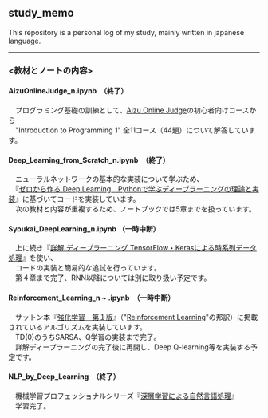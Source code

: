 ## study_memo
  
This repository is a personal log of my study, mainly written in japanese language.  
  
---  
  
### <教材とノートの内容>  
#### AizuOnlineJudge_n.ipynb  （終了）
　プログラミング基礎の訓練として、[Aizu Online Judge](http://judge.u-aizu.ac.jp/onlinejudge/)の初心者向けコースから    
　"Introduction to Programming 1" 全11コース（44題）について解答しています。  
    
#### Deep_Learning_from_Scratch_n.ipynb  （終了）
　ニューラルネットワークの基本的な実装について学ぶため、    
　『[ゼロから作る Deep Learning　Pythonで学ぶディープラーニングの理論と実装](https://www.oreilly.co.jp/books/9784873117584/)』に基づいてコードを実装しています。      
　次の教材と内容が重複するため、ノートブックでは5章までを扱っています。    
  
#### Syoukai_DeepLearning_n.ipynb （一時中断） 
　上に続き『[詳解 ディープラーニング TensorFlow・Kerasによる時系列データ処理](https://book.mynavi.jp/supportsite/detail/9784839962517.html)』を使い、    
　コードの実装と簡易的な追試を行っています。    
　第４章まで完了、RNN以降については別に取り扱い予定です。

#### Reinforcement_Learning_n ~ .ipynb  （一時中断）
　サットン本『[強化学習　第１版](http://www.morikita.co.jp/books/book/1990)』（"[Reinforcement Learning](https://mitpress.mit.edu/books/reinforcement-learning)"の邦訳）に掲載されているアルゴリズムを実装しています。    
　TD(0)のうちSARSA、Q学習の実装まで完了。  
　詳解ディープラーニングの完了後に再開し、Deep Q-learning等を実装する予定です。  

#### NLP_by_Deep_Learning　（終了）
　機械学習プロフェッショナルシリーズ『[深層学習による自然言語処理](http://www.kspub.co.jp/book/detail/1529243.html)』  
　学習完了。
